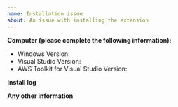 ```yaml
---
name: Installation issue
about: An issue with installing the extension
---
```


**Computer (please complete the following information):**

- Windows Version:
- Visual Studio Version:
- AWS Toolkit for Visual Studio Version:

**Install log**
<!-- Please include the VSIX install log from the installer -->

**Any other information**
<!-- If you have any other information to add about your environment or issues encountered -->
